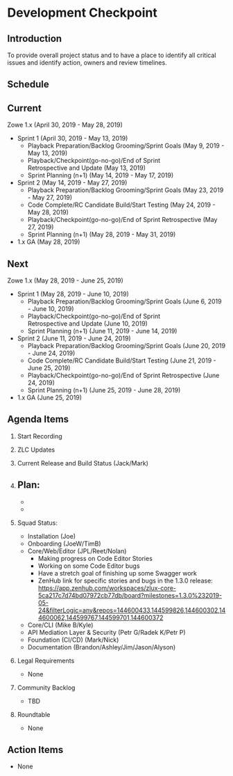 # Development Checkpoint

Introduction
------------
To provide overall project status and to have a place to identify all critical issues and identify action, owners and review timelines.

Schedule
--------

Current
-------

Zowe 1.x (April 30, 2019 - May 28, 2019)
- Sprint 1 (April 30, 2019 - May 13, 2019)
  - Playback Preparation/Backlog Grooming/Sprint Goals (May 9, 2019 - May 13, 2019)
  - Playback/Checkpoint(go-no-go)/End of Sprint Retrospective and Update (May 13, 2019)
  - Sprint Planning (n+1) (May 14, 2019 - May 17, 2019)
- Sprint 2 (May 14, 2019 - May 27, 2019)
  - Playback Preparation/Backlog Grooming/Sprint Goals (May 23, 2019 - May 27, 2019)
  - Code Complete/RC Candidate Build/Start Testing (May 24, 2019 - May 28, 2019)
  - Playback/Checkpoint(go-no-go)/End of Sprint Retrospective (May 27, 2019)
  - Sprint Planning (n+1) (May 28, 2019 - May 31, 2019)
- 1.x GA (May 28, 2019)

Next
----
Zowe 1.x (May 28, 2019 - June 25, 2019)
- Sprint 1 (May 28, 2019 - June 10, 2019)
   - Playback Preparation/Backlog Grooming/Sprint Goals (June 6, 2019 - June 10, 2019)
   - Playback/Checkpoint(go-no-go)/End of Sprint Retrospective and Update (June 10, 2019)
   - Sprint Planning (n+1) (June 11, 2019 - June 14, 2019)
- Sprint 2 (June 11, 2019 - June 24, 2019)
   - Playback Preparation/Backlog Grooming/Sprint Goals (June 20, 2019 - June 24, 2019)
   - Code Complete/RC Candidate Build/Start Testing (June 21, 2019 - June 25, 2019)
   - Playback/Checkpoint(go-no-go)/End of Sprint Retrospective (June 24, 2019)
   - Sprint Planning (n+1) (June 25, 2019 - June 28, 2019)
- 1.x GA (June 25, 2019)


Agenda Items
------------
1. Start Recording
2. ZLC Updates
3. Current Release and Build Status (Jack/Mark)
4. Plan:
    -
    -
    -
5. Squad Status:
    - Installation (Joe)
    - Onboarding (JoeW/TimB)
    - Core/Web/Editor (JPL/Reet/Nolan)
      - Making progress on Code Editor Stories
      - Working on some Code Editor bugs
      - Have a stretch goal of finishing up some Swagger work
      - ZenHub link for specific stories and bugs in the 1.3.0 release: https://app.zenhub.com/workspaces/zlux-core-5ca217c7d74bd07972cb77db/board?milestones=1.3.0%232019-05-24&filterLogic=any&repos=144600433,144599826,144600302,144600062,144599767,144599701,144600372
    - Core/CLI (Mike B/Kyle)
    - API Mediation Layer & Security (Petr G/Radek K/Petr P)
    - Foundation (CI/CD) (Mark/Nick)
    - Documentation (Brandon/Ashley/Jim/Jason/Alyson)


6. Legal Requirements
    - None

7. Community Backlog
    - TBD
8. Roundtable
    - None

Action Items
------------
- None
